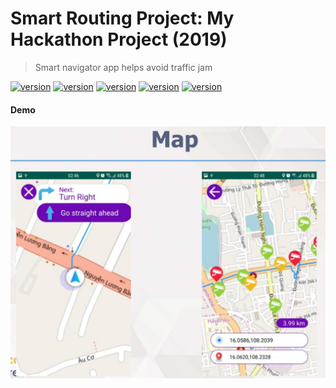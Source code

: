 # Smart Routing Project: My Hackathon Project (2019)
> Smart navigator app helps avoid traffic jam

[![version](https://img.shields.io/badge/version-1.0-green.svg?style=flat-square)](https://semver.org)
[![version](https://img.shields.io/badge/build-passing-green?style=flat-square)](https://semver.org)
[![version](https://img.shields.io/badge/flask-v1.1-blue?style=flat-square)](https://semver.org)
[![version](https://img.shields.io/badge/rcnn-v1.0-blue?style=flat-square)](https://semver.org)
[![version](https://img.shields.io/badge/sdk-28-yellow?style=flat-square)](https://semver.org)

#### Demo
![](/docs/images/demo.png)

